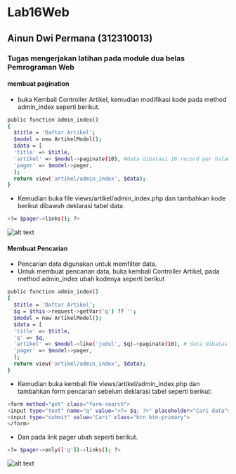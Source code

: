 # Lab16Web
## Ainun Dwi Permana (312310013)

### Tugas mengerjakan latihan pada module dua belas Pemrograman Web

#### membuat pagination
- buka Kembali Controller Artikel, kemudian modifikasi kode pada method admin_index seperti berikut.
```sh
public function admin_index()
{
  $title = 'Daftar Artikel';
  $model = new ArtikelModel();
  $data = [
  'title' => $title,
  'artikel' => $model->paginate(10), #data dibatasi 10 record per halaman
  'pager' => $model->pager,
  ];
  return view('artikel/admin_index', $data);
}
```

- Kemudian buka file views/artikel/admin_index.php dan tambahkan kode berikut dibawah deklarasi tabel data.
```sh
<?= $pager->links(); ?>
```

![alt text](https://github.com/Ainun27/Lab14Web/blob/main/1.png?raw=true)


#### Membuat Pencarian
- Pencarian data digunakan untuk memfilter data.
- Untuk membuat pencarian data, buka kembali Controller Artikel, pada method admin_index ubah kodenya seperti berikut

```sh
public function admin_index()
{
  $title = 'Daftar Artikel';
  $q = $this->request->getVar('q') ?? '';
  $model = new ArtikelModel();
  $data = [
  'title' => $title,
  'q' => $q,
  'artikel' => $model->like('judul', $q)->paginate(10), # data dibatasi 10 record per halaman
  'pager' => $model->pager,
  ];
  return view('artikel/admin_index', $data);
}
```

- Kemudian buka kembali file views/artikel/admin_index.php dan tambahkan form pencarian sebelum deklarasi tabel seperti berikut:
```sh
<form method="get" class="form-search">
<input type="text" name="q" value="<?= $q; ?>" placeholder="Cari data">
<input type="submit" value="Cari" class="btn btn-primary">
</form>
```
- Dan pada link pager ubah seperti berikut.
```sh
<?= $pager->only(['q'])->links(); ?>
```
![alt text](https://github.com/Ainun27/Lab14Web/blob/main/2.png?raw=true)
